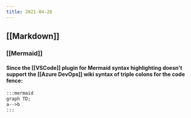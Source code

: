 ```yaml
---
title: 2021-04-28
---
```


## [[Markdown]]
### [[Mermaid]]
#### Since the [[VSCode]] plugin for Mermaid syntax highlighting doesn't support the [[Azure DevOps]] wiki syntax of triple colons for the code fence:
```md
:::mermaid
graph TD;
a-->b
:::
```
####
